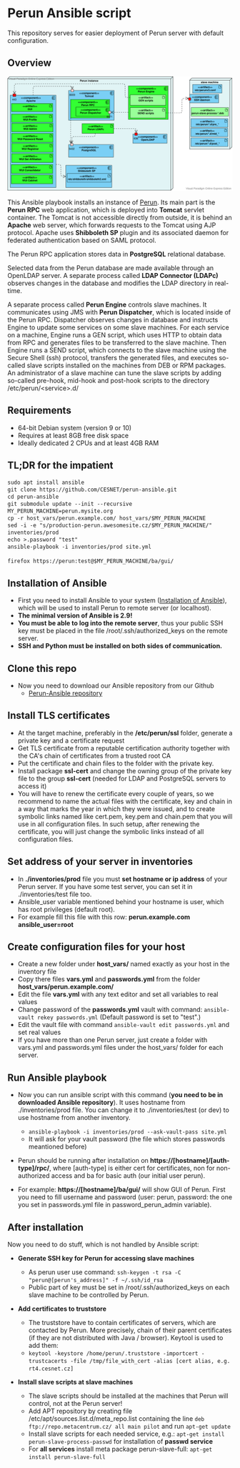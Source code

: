 # Perun Ansible script

This repository serves for easier deployment of Perun server with default configuration.

## Overview

![Perun UML Deployment Diagram](docs/Perun_instance.svg)

This Ansible playbook installs an instance of [Perun](https://perun-aai.org/). Its main part is the **Perun RPC** web application,
which is deployed into **Tomcat** servlet container. The Tomcat is not accessible directly from outside, it is behind
an **Apache** web server, which forwards requests to the Tomcat using AJP protocol. Apache uses **Shibboleth SP** plugin 
and its associated daemon for federated authentication based on SAML protocol.

The Perun RPC application stores data in **PostgreSQL** relational database.
 
Selected data from the Perun database are made available through an OpenLDAP server. 
A separate process called **LDAP Connector (LDAPc)** observes changes in the database and modifies the LDAP
directory in real-time. 

A separate process called **Perun Engine** controls slave machines. It communicates using JMS with **Perun Dispatcher**,
which is located inside of the Perun RPC. Dispatcher observes changes in database and instructs Engine 
to update some services on some slave machines.
For each service on a machine, Engine runs a GEN script, which uses HTTP to obtain data from RPC 
and generates files to be transferred to the slave machine.
Then Engine runs a SEND script, which connects to the slave machine using the Secure Shell (ssh)
protocol, transfers the generated files, and executes so-called slave scripts installed on the machines from DEB or RPM packages. 
An administrator of a slave machine can tune the slave scripts by adding so-called pre-hook, mid-hook and post-hook
scripts to the directory /etc/perun/&lt;service&gt;.d/      
 
## Requirements

 - 64-bit Debian system (version 9 or 10)
 - Requires at least 8GB free disk space
 - Ideally dedicated 2 CPUs and at least 4GB RAM

## TL;DR for the impatient

```$bash
sudo apt install ansible
git clone https://github.com/CESNET/perun-ansible.git
cd perun-ansible
git submodule update --init --recursive
MY_PERUN_MACHINE=perun.mysite.org
cp -r host_vars/perun.example.com/ host_vars/$MY_PERUN_MACHINE
sed -i -e "s/production-perun.awesomesite.cz/$MY_PERUN_MACHINE/" inventories/prod
echo >.password "test"
ansible-playbook -i inventories/prod site.yml

firefox https://perun:test@$MY_PERUN_MACHINE/ba/gui/
```

## Installation of Ansible

- First you need to install Ansible to your system ([Installation of Ansible](http://docs.ansible.com/ansible/intro_installation.html)), which will be used to install Perun to remote server (or localhost).
- **The minimal version of Ansible is 2.9!**
- **You must be able to log into the remote server**, thus your public SSH key must be placed in the file /root/.ssh/authorized_keys on the remote server.
- **SSH and Python must be installed on both sides of communication.**

## Clone this repo

- Now you need to download our Ansible repository from our Github
  - [Perun-Ansible repository](https://github.com/CESNET/perun-ansible)

## Install TLS certificates

- At the target machine, preferably in the **/etc/perun/ssl** folder, generate a private key and a certificate request
- Get TLS certificate from a reputable certification authority together with the CA's chain of certificates from a trusted root CA 
- Put the certificate and chain files to the folder with the private key. 
- Install package **ssl-cert** and change the owning group of the private key file to the group **ssl-cert** (needed for LDAP and PostgreSQL servers to access it) 
- You will have to renew the certificate every couple of years, so we recommend to name the actual files with the certificate, key and chain in a way that marks the year in which they were issued, and to create symbolic links named like cert.pem, key.pem and chain.pem that you will use in all configuration files. In such setup, after renewing the certificate, you will just change the symbolic links instead of all configuration files.

## Set address of your server in inventories

- In **./inventories/prod** file you must **set hostname or ip address** of your Perun server. If you have some test server, you can set it in ./inventories/test file too.
- Ansible_user variable mentioned behind your hostname is user, which has root privileges (default root).
- For example fill this file with this row: **perun.example.com ansible_user=root**

## Create configuration files for your host

- Create a new folder under **host_vars/** named exactly as your host in the inventory file
- Copy there files **vars.yml** and **passwords.yml** from the folder **host_vars/perun.example.com/**
- Edit the file **vars.yml** with any text editor and set all variables to real values
- Change password of the **passwords.yml** vault with command: `ansible-vault rekey passwords.yml` (Default password is set to "test".)
- Edit the vault file with command `ansible-vault edit passwords.yml` and set real values
- If you have more than one Perun server, just create a folder with vars.yml and passwords.yml files under the host_vars/ folder for each server.

## Run Ansible playbook

- Now you can run ansible script with this command (**you need to be in downloaded Ansible repository**). It uses hostname from ./inventories/prod file. You can change it to ./inventories/test (or dev) to use hostname from another inventory.
  - `ansible-playbook -i inventories/prod --ask-vault-pass site.yml`
  - It will ask for your vault password (the file which stores passwords meantioned before)

- Perun should be running after installation on **https://[hostname]/[auth-type]/rpc/**, where [auth-type] is either cert for certificates, non for non-authorized access and ba for basic auth (our initial user perun).
- For example: **https://[hostname]/ba/gui/** will show GUI of Perun. First you need to fill username and password (user: perun, password: the one you set in passwords.yml file in password_perun_admin variable).

## After installation

Now you need to do stuff, which is not handled by Ansible script:

- **Generate SSH key for Perun for accessing slave machines**
  - As perun user use command: `ssh-keygen -t rsa -C "perun@[perun's_address]" -f ~/.ssh/id_rsa`
  - Public part of key must be set in /root/.ssh/authorized_keys on each slave machine to be controlled by Perun. 

- **Add certificates to truststore**
  - The truststore have to contain certificates of servers, which are contacted by Perun. More precisely, chain of their parent certificates (if they are not distributed with Java / browser). Keytool is used to add them:
  - `keytool -keystore /home/perun/.truststore -importcert -trustcacerts -file /tmp/file_with_cert -alias [cert alias, e.g. rt4.cesnet.cz]`

- **Install slave scripts at slave machines**
  - The slave scripts should be installed at the machines that Perun will control, not at the Perun server!
  - Add APT repository by creating file /etc/apt/sources.list.d/meta_repo.list containing the line `deb ftp://repo.metacentrum.cz/ all main pilot` and run `apt-get update`
  - Install slave scripts for each needed service, e.g.: `apt-get install perun-slave-process-passwd` for installation of **passwd service**
  - For **all services** install meta package perun-slave-full: `apt-get install perun-slave-full`
